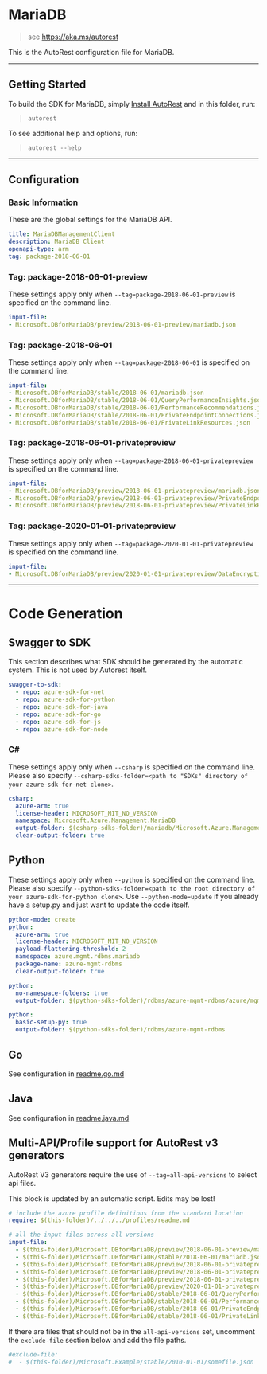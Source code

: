 # MariaDB

> see https://aka.ms/autorest

This is the AutoRest configuration file for MariaDB.



---
## Getting Started
To build the SDK for MariaDB, simply [Install AutoRest](https://aka.ms/autorest/install) and in this folder, run:

> `autorest`

To see additional help and options, run:

> `autorest --help`
---

## Configuration



### Basic Information
These are the global settings for the MariaDB API.

``` yaml
title: MariaDBManagementClient
description: MariaDB Client
openapi-type: arm
tag: package-2018-06-01
```

### Tag: package-2018-06-01-preview

These settings apply only when `--tag=package-2018-06-01-preview` is specified on the command line.

``` yaml $(tag) == 'package-2018-06-01-preview'
input-file:
- Microsoft.DBforMariaDB/preview/2018-06-01-preview/mariadb.json
```


### Tag: package-2018-06-01

These settings apply only when `--tag=package-2018-06-01` is specified on the command line.

``` yaml $(tag) == 'package-2018-06-01'
input-file:
- Microsoft.DBforMariaDB/stable/2018-06-01/mariadb.json
- Microsoft.DBforMariaDB/stable/2018-06-01/QueryPerformanceInsights.json
- Microsoft.DBforMariaDB/stable/2018-06-01/PerformanceRecommendations.json
- Microsoft.DBforMariaDB/stable/2018-06-01/PrivateEndpointConnections.json
- Microsoft.DBforMariaDB/stable/2018-06-01/PrivateLinkResources.json
```


### Tag: package-2018-06-01-privatepreview

These settings apply only when `--tag=package-2018-06-01-privatepreview` is specified on the command line.

``` yaml $(tag) == 'package-2018-06-01-privatepreview'
input-file:
- Microsoft.DBforMariaDB/preview/2018-06-01-privatepreview/mariadb.json
- Microsoft.DBforMariaDB/preview/2018-06-01-privatepreview/PrivateEndpointConnections.json
- Microsoft.DBforMariaDB/preview/2018-06-01-privatepreview/PrivateLinkResources.json
```

### Tag: package-2020-01-01-privatepreview

These settings apply only when `--tag=package-2020-01-01-privatepreview` is specified on the command line.


``` yaml $(tag) == 'package-2020-01-01-privatepreview'
input-file:
- Microsoft.DBforMariaDB/preview/2020-01-01-privatepreview/DataEncryptionKeys.json
```

---
# Code Generation


## Swagger to SDK

This section describes what SDK should be generated by the automatic system.
This is not used by Autorest itself.

``` yaml $(swagger-to-sdk)
swagger-to-sdk:
  - repo: azure-sdk-for-net
  - repo: azure-sdk-for-python
  - repo: azure-sdk-for-java
  - repo: azure-sdk-for-go
  - repo: azure-sdk-for-js
  - repo: azure-sdk-for-node
```


### C#

These settings apply only when `--csharp` is specified on the command line.
Please also specify `--csharp-sdks-folder=<path to "SDKs" directory of your azure-sdk-for-net clone>`.

``` yaml $(csharp)
csharp:
  azure-arm: true
  license-header: MICROSOFT_MIT_NO_VERSION
  namespace: Microsoft.Azure.Management.MariaDB
  output-folder: $(csharp-sdks-folder)/mariadb/Microsoft.Azure.Management.MariaDB/src/Generated
  clear-output-folder: true
```


## Python

These settings apply only when `--python` is specified on the command line.
Please also specify `--python-sdks-folder=<path to the root directory of your azure-sdk-for-python clone>`.
Use `--python-mode=update` if you already have a setup.py and just want to update the code itself.

``` yaml $(python)
python-mode: create
python:
  azure-arm: true
  license-header: MICROSOFT_MIT_NO_VERSION
  payload-flattening-threshold: 2
  namespace: azure.mgmt.rdbms.mariadb
  package-name: azure-mgmt-rdbms
  clear-output-folder: true
```
``` yaml $(python) && $(python-mode) == 'update'
python:
  no-namespace-folders: true
  output-folder: $(python-sdks-folder)/rdbms/azure-mgmt-rdbms/azure/mgmt/rdbms/mariadb
```
``` yaml $(python) && $(python-mode) == 'create'
python:
  basic-setup-py: true
  output-folder: $(python-sdks-folder)/rdbms/azure-mgmt-rdbms
```

## Go

See configuration in [readme.go.md](./readme.go.md)

## Java

See configuration in [readme.java.md](./readme.java.md)

## Multi-API/Profile support for AutoRest v3 generators

AutoRest V3 generators require the use of `--tag=all-api-versions` to select api files.

This block is updated by an automatic script. Edits may be lost!

``` yaml $(tag) == 'all-api-versions' /* autogenerated */
# include the azure profile definitions from the standard location
require: $(this-folder)/../../../profiles/readme.md

# all the input files across all versions
input-file:
  - $(this-folder)/Microsoft.DBforMariaDB/preview/2018-06-01-preview/mariadb.json
  - $(this-folder)/Microsoft.DBforMariaDB/stable/2018-06-01/mariadb.json
  - $(this-folder)/Microsoft.DBforMariaDB/preview/2018-06-01-privatepreview/mariadb.json
  - $(this-folder)/Microsoft.DBforMariaDB/preview/2018-06-01-privatepreview/PrivateEndpointConnections.json
  - $(this-folder)/Microsoft.DBforMariaDB/preview/2018-06-01-privatepreview/PrivateLinkResources.json
  - $(this-folder)/Microsoft.DBforMariaDB/preview/2020-01-01-privatepreview/DataEncryptionKeys.json
  - $(this-folder)/Microsoft.DBforMariaDB/stable/2018-06-01/QueryPerformanceInsights.json
  - $(this-folder)/Microsoft.DBforMariaDB/stable/2018-06-01/PerformanceRecommendations.json
  - $(this-folder)/Microsoft.DBforMariaDB/stable/2018-06-01/PrivateEndpointConnections.json
  - $(this-folder)/Microsoft.DBforMariaDB/stable/2018-06-01/PrivateLinkResources.json
```

If there are files that should not be in the `all-api-versions` set,
uncomment the  `exclude-file` section below and add the file paths.

``` yaml $(tag) == 'all-api-versions'
#exclude-file:
#  - $(this-folder)/Microsoft.Example/stable/2010-01-01/somefile.json
```
